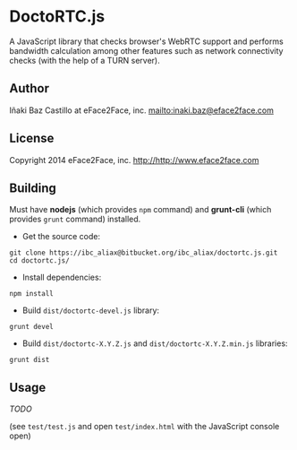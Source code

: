 # DoctoRTC.js

A JavaScript library that checks browser's WebRTC support and performs bandwidth calculation among other features such as network connectivity checks (with the help of a TURN server).


## Author

Iñaki Baz Castillo at eFace2Face, inc. <mailto:inaki.baz@eface2face.com>

## License

Copyright 2014 eFace2Face, inc. <http://http://www.eface2face.com>


## Building

Must have **nodejs** (which provides `npm` command) and **grunt-cli** (which provides `grunt` command) installed.

* Get the source code:
```
git clone https://ibc_aliax@bitbucket.org/ibc_aliax/doctortc.js.git
cd doctortc.js/
```

* Install dependencies:
```
npm install
```

* Build `dist/doctortc-devel.js` library:
```
grunt devel
```

* Build `dist/doctortc-X.Y.Z.js` and `dist/doctortc-X.Y.Z.min.js` libraries:
```
grunt dist
```

## Usage

*TODO*

(see `test/test.js` and open `test/index.html` with the JavaScript console open)


